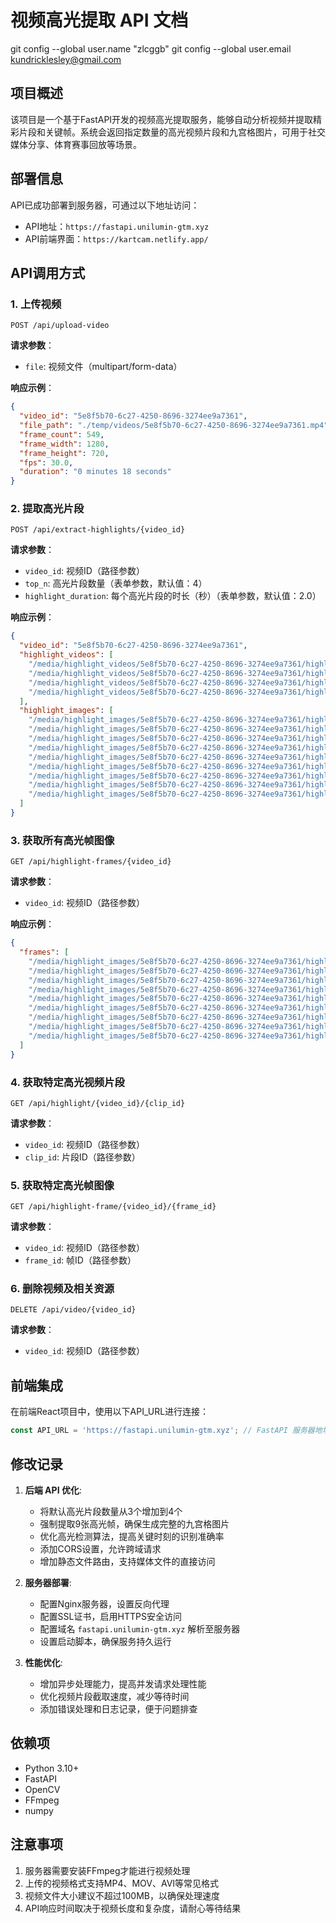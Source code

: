 # 视频高光提取 API 文档
git config --global user.name "zlcggb"
git config --global user.email kundricklesley@gmail.com
## 项目概述

该项目是一个基于FastAPI开发的视频高光提取服务，能够自动分析视频并提取精彩片段和关键帧。系统会返回指定数量的高光视频片段和九宫格图片，可用于社交媒体分享、体育赛事回放等场景。

## 部署信息

API已成功部署到服务器，可通过以下地址访问：

- API地址：`https://fastapi.unilumin-gtm.xyz`
- API前端界面：`https://kartcam.netlify.app/`

## API调用方式

### 1. 上传视频

```
POST /api/upload-video
```

**请求参数**：
- `file`: 视频文件（multipart/form-data）

**响应示例**：
```json
{
  "video_id": "5e8f5b70-6c27-4250-8696-3274ee9a7361",
  "file_path": "./temp/videos/5e8f5b70-6c27-4250-8696-3274ee9a7361.mp4",
  "frame_count": 549,
  "frame_width": 1280,
  "frame_height": 720,
  "fps": 30.0,
  "duration": "0 minutes 18 seconds"
}
```

### 2. 提取高光片段

```
POST /api/extract-highlights/{video_id}
```

**请求参数**：
- `video_id`: 视频ID（路径参数）
- `top_n`: 高光片段数量（表单参数，默认值：4）
- `highlight_duration`: 每个高光片段的时长（秒）（表单参数，默认值：2.0）

**响应示例**：
```json
{
  "video_id": "5e8f5b70-6c27-4250-8696-3274ee9a7361",
  "highlight_videos": [
    "/media/highlight_videos/5e8f5b70-6c27-4250-8696-3274ee9a7361/highlight_1.mp4",
    "/media/highlight_videos/5e8f5b70-6c27-4250-8696-3274ee9a7361/highlight_2.mp4",
    "/media/highlight_videos/5e8f5b70-6c27-4250-8696-3274ee9a7361/highlight_3.mp4",
    "/media/highlight_videos/5e8f5b70-6c27-4250-8696-3274ee9a7361/highlight_4.mp4"
  ],
  "highlight_images": [
    "/media/highlight_images/5e8f5b70-6c27-4250-8696-3274ee9a7361/highlight_frame_1.jpg",
    "/media/highlight_images/5e8f5b70-6c27-4250-8696-3274ee9a7361/highlight_frame_2.jpg",
    "/media/highlight_images/5e8f5b70-6c27-4250-8696-3274ee9a7361/highlight_frame_3.jpg",
    "/media/highlight_images/5e8f5b70-6c27-4250-8696-3274ee9a7361/highlight_frame_4.jpg",
    "/media/highlight_images/5e8f5b70-6c27-4250-8696-3274ee9a7361/highlight_frame_5.jpg",
    "/media/highlight_images/5e8f5b70-6c27-4250-8696-3274ee9a7361/highlight_frame_6.jpg",
    "/media/highlight_images/5e8f5b70-6c27-4250-8696-3274ee9a7361/highlight_frame_7.jpg",
    "/media/highlight_images/5e8f5b70-6c27-4250-8696-3274ee9a7361/highlight_frame_8.jpg",
    "/media/highlight_images/5e8f5b70-6c27-4250-8696-3274ee9a7361/highlight_frame_9.jpg"
  ]
}
```

### 3. 获取所有高光帧图像

```
GET /api/highlight-frames/{video_id}
```

**请求参数**：
- `video_id`: 视频ID（路径参数）

**响应示例**：
```json
{
  "frames": [
    "/media/highlight_images/5e8f5b70-6c27-4250-8696-3274ee9a7361/highlight_frame_1.jpg",
    "/media/highlight_images/5e8f5b70-6c27-4250-8696-3274ee9a7361/highlight_frame_2.jpg",
    "/media/highlight_images/5e8f5b70-6c27-4250-8696-3274ee9a7361/highlight_frame_3.jpg",
    "/media/highlight_images/5e8f5b70-6c27-4250-8696-3274ee9a7361/highlight_frame_4.jpg",
    "/media/highlight_images/5e8f5b70-6c27-4250-8696-3274ee9a7361/highlight_frame_5.jpg",
    "/media/highlight_images/5e8f5b70-6c27-4250-8696-3274ee9a7361/highlight_frame_6.jpg",
    "/media/highlight_images/5e8f5b70-6c27-4250-8696-3274ee9a7361/highlight_frame_7.jpg",
    "/media/highlight_images/5e8f5b70-6c27-4250-8696-3274ee9a7361/highlight_frame_8.jpg",
    "/media/highlight_images/5e8f5b70-6c27-4250-8696-3274ee9a7361/highlight_frame_9.jpg"
  ]
}
```

### 4. 获取特定高光视频片段

```
GET /api/highlight/{video_id}/{clip_id}
```

**请求参数**：
- `video_id`: 视频ID（路径参数）
- `clip_id`: 片段ID（路径参数）

### 5. 获取特定高光帧图像

```
GET /api/highlight-frame/{video_id}/{frame_id}
```

**请求参数**：
- `video_id`: 视频ID（路径参数）
- `frame_id`: 帧ID（路径参数）

### 6. 删除视频及相关资源

```
DELETE /api/video/{video_id}
```

**请求参数**：
- `video_id`: 视频ID（路径参数）

## 前端集成

在前端React项目中，使用以下API_URL进行连接：

```typescript
const API_URL = 'https://fastapi.unilumin-gtm.xyz'; // FastAPI 服务器地址
```

## 修改记录

1. **后端 API 优化**:
   - 将默认高光片段数量从3个增加到4个
   - 强制提取9张高光帧，确保生成完整的九宫格图片
   - 优化高光检测算法，提高关键时刻的识别准确率
   - 添加CORS设置，允许跨域请求
   - 增加静态文件路由，支持媒体文件的直接访问

2. **服务器部署**:
   - 配置Nginx服务器，设置反向代理
   - 配置SSL证书，启用HTTPS安全访问
   - 配置域名 `fastapi.unilumin-gtm.xyz` 解析至服务器
   - 设置启动脚本，确保服务持久运行

3. **性能优化**:
   - 增加异步处理能力，提高并发请求处理性能
   - 优化视频片段截取速度，减少等待时间
   - 添加错误处理和日志记录，便于问题排查

## 依赖项

- Python 3.10+
- FastAPI
- OpenCV
- FFmpeg
- numpy

## 注意事项

1. 服务器需要安装FFmpeg才能进行视频处理
2. 上传的视频格式支持MP4、MOV、AVI等常见格式
3. 视频文件大小建议不超过100MB，以确保处理速度
4. API响应时间取决于视频长度和复杂度，请耐心等待结果 